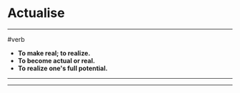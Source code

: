 # Actualise
---
#verb
- **To make real; to realize.**
- **To become actual or real.**
- **To realize one's full potential.**
---
---
